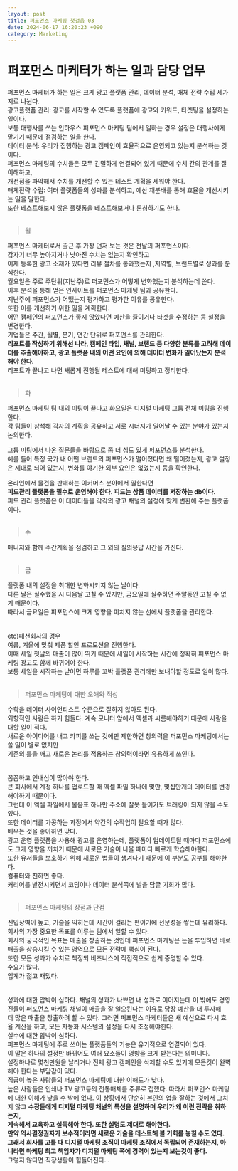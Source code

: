 ```yaml
---
layout: post
title: 퍼포먼스 마케팅 첫걸음 03
date: 2024-06-17 16:20:23 +090
category: Marketing
---
```


# 퍼포먼스 마케터가 하는 일과 담당 업무    

퍼포먼스 마케터가 하는 일은 크게 광고 플랫폼 관리, 데이터 분석, 매체 전략 수립 세가지로 나뉜다.  
광고플랫폼 관리: 광고를 시작할 수 있도록 플랫폼에 광고와 키워드, 타겟팅을 설정하는 일이다.  
보통 대행사를 쓰는 인하우스 퍼포먼스 마케팅 팀에서 일하는 경우 설정은 대행사에게 맡기기 때문에 점검하는 일을 한다.  
데이터 분석: 우리가 집행하는 광고 캠페인이 효율적으로 운영되고 있는지 분석하는 것이다.  
퍼포먼스 마케팅의 수치들은 모두 긴밀하게 연결되어 있기 때문에 수치 간의 관계를 잘 이해하고,  
개선점을 파악해서 수치를 개선할 수 있는 테스트 계획을 세워야 한다.  
매체전략 수립: 여러 플랫폼들의 성과를 분석하고, 예산 재분배를 통해 효율을 개선시키는 일을 말한다.  
또한 테스트해보지 않은 플랫폼을 테스트해보거나 론칭하기도 한다.  
<br>  

> 월 

퍼포먼스 마케터로서 출근 후 가장 먼저 보는 것은 전날의 퍼포먼스이다.  
갑자기 너무 높아지거나 낮아진 수치는 없는지 확인하고  
어제 등록한 광고 소재가 있다면 리뷰 절차를 통과했는지 ,지역별, 브랜드별로 성과를 분석한다.  
월요일은 주로 주단위(지난주)로 퍼포먼스가 어떻게 변화했는지 분석하는데 쓴다.  
이후 분석을 통해 얻은 인사이트를 퍼포먼스 마케팅 팀과 공유한다.  
지난주에 퍼포먼스가 어땠는지 평가하고 평가한 이유를 공유한다.  
또한 이를 개선하기 위한 일을 계획한다.  
어떤 캠페인의 퍼포먼스가 좋지 않았다면 예산을 줄이거나 타겟을 수정하는 등 설정을 변경한다.  
기업들은 주간, 월별, 분기, 연간 단위로 퍼포먼스를 관리한다.  
**리포트를 작성하기 위해선 나라, 캠페인 타입, 채널, 브랜드 등 다양한 분류를 고려해 데이터를 추출해야하고, 광고 플랫폼 내의 어떤 요인에 의해 데이터 변화가 일어났는지 분석해야 한다.**  
리포트가 끝나고 나면 새롭게 진행될 테스트에 대해 미팅하고 정리한다.  
<br>

> 화  

퍼포먼스 마케팅 팀 내의 미팅이 끝나고 화요일은 디지털 마케팅 그룹 전체 미팅을 진행한다.  
각 팀들이 참석해 각자의 계획을 공유하고 서로 시너지가 일어날 수 있는 분야가 있는지 논의한다.  

그룹 미팅에서 나온 질문들을 바탕으로 좀 더 심도 있게 퍼포먼스를 분석한다.  
예를 들어 특정 국가 내 어떤 브랜드의 퍼포먼스가 떨어졌다면 왜 떨어졌는지, 광고 설정은 제대로 되어 있는지, 변화를 야기한 외부 요인은 없었는지 등을 확인한다.  

온라인에서 물건을 판매하는 이커머스 분야에서 일한다면  
**피드관리 플랫폼을 필수로 운영해야 한다. 피드는 상품 데이터를 저장하는 db이다.**  
피드 관리 플랫폼은 이 데이터들을 각각의 광고 채널의 설정에 맞게 변환해 주는 플랫폼이다.  
<br>  

> 수  

매니저와 함께 주간계획을 점검하고 그 외의 질의응답 시간을 가진다.  
<br>  

> 금  

플랫폼 내의 설정을 최대한 변화시키지 않는 날이다.  
다른 날은 실수했을 시 다음날 고칠 수 있지만, 금요일에 실수하면 주말동안 고칠 수 없기 때문이다.  
따라서 금요일은 퍼포먼스에 크게 영향을 미치지 않는 선에서 플랫폼을 관리한다.  
<br>  
etc)패션회사의 경우  
여름, 겨울에 맞춰 제품 할인 프로모션을 진행한다.  
이때 세일 첫날의 매출이 많이 뛰기 때문에 세일이 시작하는 시간에 정확히 퍼포먼스 마케팅 광고도 함께 바뀌어야 한다.  
보통 세일을 시작하는 날이면 하루를 꼬박 플랫폼 관리에만 보내야할 정도로 일이 많다.  
<br>  

> 퍼포먼스 마케팅에 대한 오해와 적성  

수학을 데이터 사이언티스트 수준으로 잘하지 않아도 된다.  
외향적인 사람은 하기 힘들다. 계속 모니터 앞에서 엑셀과 씨름해야하기 때문에 사람을 대할 일이 적다.  
새로운 아이디어를 내고 카피를 쓰는 것에만 제한하면 창의력을 퍼포먼스 마케팅에서는 쓸 일이 별로 없지만  
기존의 틀을 깨고 새로운 논리를 적용하는 창의력이라면 유용하게 쓰인다.  
<br>  
꼼꼼하고 인내심이 많아야 한다.  
큰 회사에서 계정 하나를 업로드할 때 엑셀 파일 하나에 몇만, 몇십만개의 데이터를 변경해야하기 때문이다.  
그런데 이 엑셀 파일에서 물음표 하나만 주소에 잘못 들어가도 트래킹이 되지 않을 수도 있다.  
또한 데이터를 가공하는 과정에서 약간의 수작업이 필요할 때가 많다.  
배우는 것을 좋아하면 맞다.  
광고 운영 플랫폼을 사용해 광고를 운영하는데, 플랫폼이 업데이트될 때마다 퍼포먼스에도 크게 영향을 끼치기 때문에 새로운 기술이 나올 때마다 빠르게 학습해야한다.  
또한 유저들을 보호하기 위해 새로운 법들이 생겨나기 때문에 이 부분도 공부를 해야한다.  
컴퓨터와 친하면 좋다.  
커리어를 발전시키면서 코딩이나 데이터 분석쪽에 발을 담글 기회가 많다.    
<br>  

> 퍼포먼스 마케팅의 장점과 단점  

진입장벽이 높고, 기술을 익히는데 시간이 걸리는 편이기에 전문성을 쌓는데 유리하다.  
회사의 가장 중요한 목표를 이루는 팀에서 일할 수 있다.  
회사의 궁극적인 목표는 매출을 창출하는 것인데 퍼포먼스 마케팅은 돈을 투입하면 바로 매출을 상승시킬 수 있는 영역으로 모든 전략에 핵심이 된다.  
또한 모든 성과가 수치로 책정되 비즈니스에 직접적으로 쉽게 증명할 수 있다.  
수요가 많다.  
업계가 젊고 재밌다.  
<br>  
성과에 대한 압박이 심하다. 채널의 성과가 나쁘면 내 성과로 이어지는데 이 밖에도 경영진들이 퍼포먼스 마케팅 채널이 매출을 잘 일으킨다는 이유로 당장 예산을 더 투자해  
더 많은 매출을 창출하려 할 수 있다. 그러면 퍼포먼스 마케터들은 새 예산으로 다시 효율 계산을 하고, 모든 자동화 시스템의 설정을 다시 조정해야한다.  
실수에 대한 압박이 심하다.  
퍼포먼스 마케팅에 주로 쓰이는 플랫폼들의 기능은 유기적으로 연결되어 있다.  
이 말은 하나의 설정만 바뀌어도 여러 요소들이 영향을 크게 받는다는 의미니다.  
설정하나로 몇천만원을 날리거나 전체 광고 캠페인을 삭제할 수도 있기에 모든것이 완벽해야 한다는 부담감이 있다.  
직급이 높은 사람들의 퍼포먼스 마케팅에 대한 이해도가 낮다.  
높은 사람들은 인쇄나 TV 광고등의 전통매체를 주류로 접했다. 따라서 퍼포먼스 마케팅에 대한 이해가 낮을 수 밖에 없다. 
이 상황에서 단순히 본인의 업을 잘하는 것에서 그치지 않고 **수장들에게 디지털 마케팅 채널의 특성을 설명하며 우리가 왜 이런 전략을 취하는지,**  
**계속해서 교육하고 설득해야 한다. 또한 설명도 제대로 해야한다.**  
**만약 의사결정권자가 보수적이라면 새로운 기술을 테스트해 볼 기회를 놓칠 수도 있다.**  
**그래서 회사를 고를 때 디지털 마케팅 조직이 마케팅 조직에서 독립되어 존재하는지, 아니라면 마케팅 최고 책임자가 디지털 마케팅 쪽에 경력이 있는지 보는것이 좋다.**  
그렇지 않다면 직장생활이 힘들어진다...  
